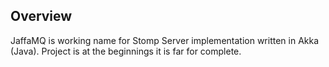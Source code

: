 ## Overview

JaffaMQ is working name for Stomp Server implementation written in Akka (Java). Project is at the beginnings it is far for complete.
